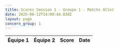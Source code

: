 ```yaml
---
title: Scores Session 1 - Groupe 1 - Matchs Aller
date: 2025-06-12T14:09:44.838Z
layout: page
concern_group: 1
---
```




| Équipe 1 | Équipe 2 | Score | Date |
|----------|----------|-------|------|

